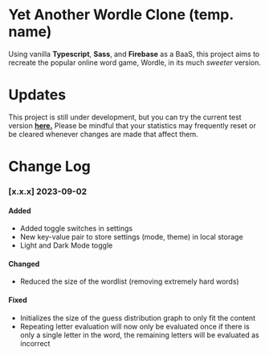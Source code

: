 # Yet Another Wordle Clone (temp. name)

Using vanilla **Typescript**, **Sass**, and **Firebase** as a BaaS, this project aims to recreate the popular online word game, Wordle, in its much _sweeter_ version.

# Updates

This project is still under development, but you can try the current test version **[here.](https://yet-another-wordle-clone.web.app)** Please be mindful that your statistics may frequently reset or be cleared whenever changes are made that affect them.

# Change Log

### [x.x.x] 2023-09-02

#### Added

- Added toggle switches in settings
- New key-value pair to store settings (mode, theme) in local storage
- Light and Dark Mode toggle

#### Changed

- Reduced the size of the wordlist (removing extremely hard words)

#### Fixed

- Initializes the size of the guess distribution graph to only fit the content
- Repeating letter evaluation will now only be evaluated once if there is only a single letter in the word, the remaining letters will be evaluated as incorrect



